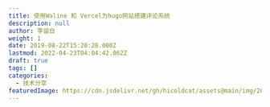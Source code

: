 ```yaml
---
title: 使用Waline 和 Vercel为hugo网站搭建评论系统
description: null
author: 李留白
weight: 1
date: 2019-08-22T15:20:28.000Z
lastmod: 2022-04-23T04:04:42.862Z
draft: true
tags: []
categories:
  - 技术分享
featuredImage: https://cdn.jsdelivr.net/gh/hicoldcat/assets@main/img/20220423120132.png
---
```

